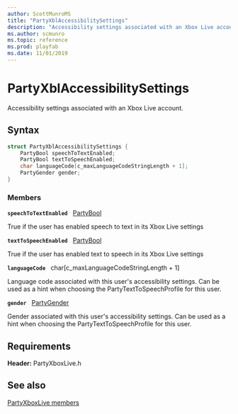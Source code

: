 ```yaml
---
author: ScottMunroMS
title: "PartyXblAccessibilitySettings"
description: "Accessibility settings associated with an Xbox Live account."
ms.author: scmunro
ms.topic: reference
ms.prod: playfab
ms.date: 11/01/2019
---
```


# PartyXblAccessibilitySettings  

Accessibility settings associated with an Xbox Live account.  

## Syntax  
  
```cpp
struct PartyXblAccessibilitySettings {  
    PartyBool speechToTextEnabled;  
    PartyBool textToSpeechEnabled;  
    char languageCode[c_maxLanguageCodeStringLength + 1];  
    PartyGender gender;  
}  
```
  
### Members  
  
**`speechToTextEnabled`** &nbsp; [PartyBool](../../../networking/reference/typedefs.md)  
  
True if the user has enabled speech to text in its Xbox Live settings
  
**`textToSpeechEnabled`** &nbsp; [PartyBool](../../../networking/reference/typedefs.md)  
  
True if the user has enabled text to speech in its Xbox Live settings
  
**`languageCode`** &nbsp; char[c_maxLanguageCodeStringLength + 1]  
  
Language code associated with this user's accessibility settings. Can be used as a hint when choosing the PartyTextToSpeechProfile for this user.
  
**`gender`** &nbsp; [PartyGender](../../../networking/reference/enums/partygender.md)  
  
Gender associated with this user's accessibility settings. Can be used as a hint when choosing the PartyTextToSpeechProfile for this user.
  
  
## Requirements  
  
**Header:** PartyXboxLive.h
  
## See also  
[PartyXboxLive members](../partyxboxlive_members.md)  

  
  
